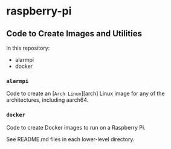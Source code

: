 # raspberry-pi

## Code to Create Images and Utilities

In this repository:

* alarmpi
* docker

### `alarmpi`

Code to create an [`Arch Linux`][arch] Linux image for any of the
architectures, including aarch64.



### `docker`

Code to create Docker images to run on a Raspberry Pi.

See README.md files in each lower-level directory.







